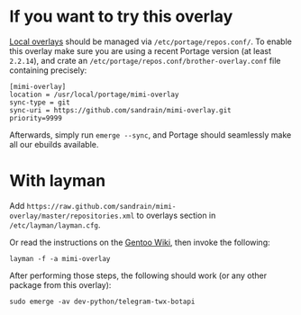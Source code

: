# If you want to try this overlay

[Local overlays](https://wiki.gentoo.org/wiki/Overlay/Local_overlay) should be
managed via `/etc/portage/repos.conf/`.  To enable this overlay make sure you
are using a recent Portage version (at least `2.2.14`), and crate an
`/etc/portage/repos.conf/brother-overlay.conf` file containing precisely:

```
[mimi-overlay]
location = /usr/local/portage/mimi-overlay
sync-type = git
sync-uri = https://github.com/sandrain/mimi-overlay.git
priority=9999
```

Afterwards, simply run `emerge --sync`, and Portage should seamlessly make all
our ebuilds available.

# With layman

Add `https://raw.github.com/sandrain/mimi-overlay/master/repositories.xml`
to overlays section in `/etc/layman/layman.cfg`.

Or read the instructions on the
[Gentoo Wiki](http://wiki.gentoo.org/wiki/Layman#Adding_custom_overlays),
then invoke the following:

	layman -f -a mimi-overlay

After performing those steps, the following should work (or any other package
from this overlay):

	sudo emerge -av dev-python/telegram-twx-botapi

